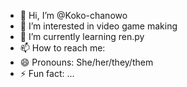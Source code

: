 - 👋 Hi, I’m @Koko-chanowo
- 👀 I’m interested in video game making
- 🌱 I’m currently learning ren.py
- 📫 How to reach me:  
- 😄 Pronouns: She/her/they/them
- ⚡ Fun fact: ...

<!---
Koko-chanowo/Koko-chanowo is a ✨ special ✨ repository because its `README.md` (this file) appears on your GitHub profile.
You can click the Preview link to take a look at your changes.
--->
